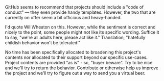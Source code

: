 GitHub seems to recommend that projects should include a "code of conduct" — they even provide handy templates. However, the two that are currently on offer seem a bit officious and heavy-handed.

I'd quote Wil Wheaton on this. However, while the sentiment is correct and nicely to the point, some people might not like its specific wording. Suffice it to say, "we're all adults here, please act like it." Translation, "hatefully childish behavior won't be tolerated."

No time has been specifically allocated to broadening this project's contents nor allocated to their support beyond our specific use-cases. Project contents are provided "as is" - so, "buyer beware". Try to be nice and we'll try to return the behavior. Contribute or otherwise help us improve the project and we'll try to figure out a way to send you a virtual beer.
